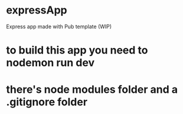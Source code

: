 # expressApp
Express app made with Pub template (WIP)

# to build this app you need to nodemon run dev

# there's node modules folder and a .gitignore folder 



